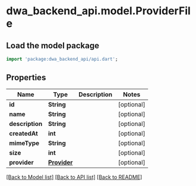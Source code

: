 # dwa_backend_api.model.ProviderFile

## Load the model package
```dart
import 'package:dwa_backend_api/api.dart';
```

## Properties
Name | Type | Description | Notes
------------ | ------------- | ------------- | -------------
**id** | **String** |  | [optional] 
**name** | **String** |  | [optional] 
**description** | **String** |  | [optional] 
**createdAt** | **int** |  | [optional] 
**mimeType** | **String** |  | [optional] 
**size** | **int** |  | [optional] 
**provider** | [**Provider**](Provider.md) |  | [optional] 

[[Back to Model list]](../README.md#documentation-for-models) [[Back to API list]](../README.md#documentation-for-api-endpoints) [[Back to README]](../README.md)


